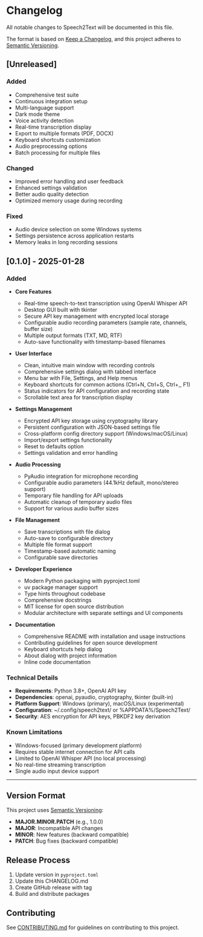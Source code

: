# Changelog

All notable changes to Speech2Text will be documented in this file.

The format is based on [Keep a Changelog](https://keepachangelog.com/en/1.0.0/),
and this project adheres to [Semantic Versioning](https://semver.org/spec/v2.0.0.html).

## [Unreleased]

### Added
- Comprehensive test suite
- Continuous integration setup
- Multi-language support
- Dark mode theme
- Voice activity detection
- Real-time transcription display
- Export to multiple formats (PDF, DOCX)
- Keyboard shortcuts customization
- Audio preprocessing options
- Batch processing for multiple files

### Changed
- Improved error handling and user feedback
- Enhanced settings validation
- Better audio quality detection
- Optimized memory usage during recording

### Fixed
- Audio device selection on some Windows systems
- Settings persistence across application restarts
- Memory leaks in long recording sessions

## [0.1.0] - 2025-01-28

### Added
- **Core Features**
  - Real-time speech-to-text transcription using OpenAI Whisper API
  - Desktop GUI built with tkinter
  - Secure API key management with encrypted local storage
  - Configurable audio recording parameters (sample rate, channels, buffer size)
  - Multiple output formats (TXT, MD, RTF)
  - Auto-save functionality with timestamp-based filenames

- **User Interface**
  - Clean, intuitive main window with recording controls
  - Comprehensive settings dialog with tabbed interface
  - Menu bar with File, Settings, and Help menus
  - Keyboard shortcuts for common actions (Ctrl+N, Ctrl+S, Ctrl+,, F1)
  - Status indicators for API configuration and recording state
  - Scrollable text area for transcription display

- **Settings Management**
  - Encrypted API key storage using cryptography library
  - Persistent configuration with JSON-based settings file
  - Cross-platform config directory support (Windows/macOS/Linux)
  - Import/export settings functionality
  - Reset to defaults option
  - Settings validation and error handling

- **Audio Processing**
  - PyAudio integration for microphone recording
  - Configurable audio parameters (44.1kHz default, mono/stereo support)
  - Temporary file handling for API uploads
  - Automatic cleanup of temporary audio files
  - Support for various audio buffer sizes

- **File Management**
  - Save transcriptions with file dialog
  - Auto-save to configurable directory
  - Multiple file format support
  - Timestamp-based automatic naming
  - Configurable save directories

- **Developer Experience**
  - Modern Python packaging with pyproject.toml
  - uv package manager support
  - Type hints throughout codebase
  - Comprehensive docstrings
  - MIT license for open source distribution
  - Modular architecture with separate settings and UI components

- **Documentation**
  - Comprehensive README with installation and usage instructions
  - Contributing guidelines for open source development
  - Keyboard shortcuts help dialog
  - About dialog with project information
  - Inline code documentation

### Technical Details
- **Requirements**: Python 3.8+, OpenAI API key
- **Dependencies**: openai, pyaudio, cryptography, tkinter (built-in)
- **Platform Support**: Windows (primary), macOS/Linux (experimental)
- **Configuration**: ~/.config/speech2text/ or %APPDATA%/Speech2Text/
- **Security**: AES encryption for API keys, PBKDF2 key derivation

### Known Limitations
- Windows-focused (primary development platform)
- Requires stable internet connection for API calls
- Limited to OpenAI Whisper API (no local processing)
- No real-time streaming transcription
- Single audio input device support

---

## Version Format

This project uses [Semantic Versioning](https://semver.org/):

- **MAJOR.MINOR.PATCH** (e.g., 1.0.0)
- **MAJOR**: Incompatible API changes
- **MINOR**: New features (backward compatible)
- **PATCH**: Bug fixes (backward compatible)

## Release Process

1. Update version in `pyproject.toml`
2. Update this CHANGELOG.md
3. Create GitHub release with tag
4. Build and distribute packages

## Contributing

See [CONTRIBUTING.md](CONTRIBUTING.md) for guidelines on contributing to this project.